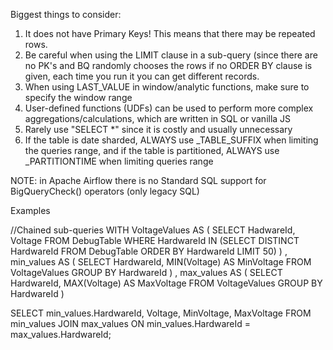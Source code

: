 Biggest things to consider:
1. It does not have Primary Keys! This means that there may be repeated rows.
2. Be careful when using the LIMIT clause in a sub-query (since there are no PK's and BQ randomly chooses the rows if no ORDER BY clause is given, each time you run it you can get different records.
3. When using LAST_VALUE in window/analytic functions, make sure to specify the window range
4. User-defined functions (UDFs) can be used to perform more complex aggregations/calculations, which are written in SQL or vanilla JS
5. Rarely use "SELECT *" since it is costly and usually unnecessary
6. If the table is date sharded, ALWAYS use _TABLE_SUFFIX when limiting the queries range, and if the table is partitioned, ALWAYS use _PARTITIONTIME when limiting queries range

NOTE: in Apache Airflow there is no Standard SQL support for BigQueryCheck() operators (only legacy SQL)


Examples

//Chained sub-queries
WITH VoltageValues AS (
	SELECT HadwareId, Voltage
	FROM DebugTable
	WHERE HardwareId IN (SELECT DISTINCT HardwareId FROM DebugTable ORDER BY HardwareId LIMIT 50)
)
, min_values AS (
	SELECT HardwareId, MIN(Voltage) AS MinVoltage
	FROM VoltageValues
	GROUP BY HardwareId
)
, max_values AS (
	SELECT HardwareId, MAX(Voltage) AS MaxVoltage
	FROM VoltageValues
	GROUP BY HardwareId
)

SELECT min_values.HardwareId, Voltage, MinVoltage, MaxVoltage
FROM min_values
JOIN max_values
ON min_values.HardwareId = max_values.HardwareId;